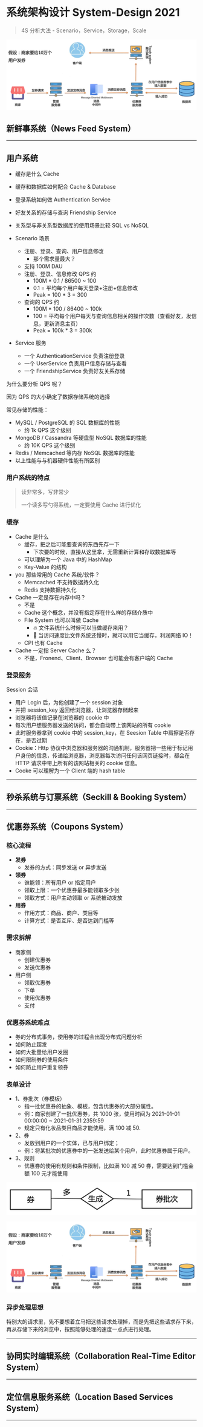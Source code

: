 # 系统架构设计 System-Design 2021

> 4S 分析大法 - Scenario，Service，Storage，Scale

![002](./images/002.png)

## 新鲜事系统（News Feed System）

---

## 用户系统

- 缓存是什么 Cache
- 缓存和数据库如何配合 Cache & Database
- 登录系统如何做 Authentication Service
- 好友关系的存储与查询 Friendship Service
- 关系型与非关系型数据库的使用场景比较 SQL vs NoSQL

- Scenario 场景

  - 注册、登录、查询、用户信息修改
    - 那个需求量最大？
  - 支持 100M DAU
  - 注册、登录、信息修改 QPS 约
    - 100M \* 0.1 / 86500 ~ 100
    - 0.1 = 平均每个用户每天登录+注册+信息修改
    - Peak = 100 \* 3 = 300
  - 查询的 QPS 约
    - 100M \* 100 / 86400 ~ 100k
    - 100 = 平均每个用户每天与查询信息相关的操作次数（查看好友，发信息，更新消息主页）
    - Peak = 100k \* 3 = 300k

- Service 服务
  - 一个 AuthenticationService 负责注册登录
  - 一个 UserService 负责用户信息存储与查看
  - 一个 FriendshipService 负责好友关系存储

为什么要分析 QPS 呢？

因为 QPS 的大小确定了数据存储系统的选择

常见存储的性能：

- MySQL / PostgreSQL 的 SQL 数据库的性能
  - 约 1k QPS 这个级别
- MongoDB / Cassandra 等硬盘型 NoSQL 数据库的性能
  - 约 10K QPS 这个级别
- Redis / Memcached 等内存 NoSQL 数据库的性能
- 以上性能与与机器硬件性能有所区别

### 用户系统的特点

> 读非常多，写非常少
>
> 一个读多写勺得系统，一定要使用 Cache 进行优化

### 缓存

- Cache 是什么
  - 缓存，把之后可能要查询的东西先存一下
    - 下次要的时候，直接从这里拿，无需重新计算和存取数据库等
  - 可以理解为一个 Java 中的 HashMap
  - Key-Value 的结构
- you 那些常用的 Cache 系统/软件？
  - Memcached 不支持数据持久化
  - Redis 支持数据持久化
- Cache 一定是存在内存中吗？
  - 不是
  - Cache 这个概念，并没有指定存在什么样的存储介质中
  - File System 也可以叫做 Cache
    - 🔥 文件系统什么时候可以当做缓存来用？
    - 🔮 当访问速度比文件系统还慢时，就可以用它当缓存，利润网络 IO！
  - CPI 也有 Cache
- Cache 一定指 Server Cache 么？
  - 不是，Fronend、Client、Browser 也可能会有客户端的 Cache

### 登录服务

Session 会话

- 用户 Login 后，为他创建了一个 session 对象
- 并把 session_key 返回给浏览器，让浏览器存储起来
- 浏览器将该值记录在浏览器的 cookie 中
- 每次用户想服务器发送的访问，都会自动带上该网站的所有 cookie
- 此时服务器拿到 cookie 中的 session_key，在 Seesion Table 中肩擦是否存在，是否过期
- Cookie：Http 协议中浏览器和服务器的沟通机制，服务器把一些用于标记用户身份的信息，传递给浏览器，浏览器每次访问任何该网页链接时，都会在 HTTP 请求中带上所有的该网站相关的 cookie 信息。
- Cooke 可以理解为一个 Client 端的 hash table


---

## 秒杀系统与订票系统（Seckill & Booking System）

---

## 优惠券系统（Coupons System）

### 核心流程

- **发券**
  - 发券的方式：同步发送 or 异步发送
- **领券**
  - 谁能领：所有用户 or 指定用户
  - 领取上限：一个优惠券最多能领取多少张
  - 领取方式：用户主动领取 or 系统被动发放
- **用券**
  - 作用方式：商品、商户、类目等
  - 计算方式：是否互斥、是否达到门槛等

### 需求拆解

- 商家侧
  - 创建优惠券
  - 发送优惠券
- 用户侧
  - 领取优惠券
  - 下单
  - 使用优惠券
  - 支付

### 优惠券系统难点

- 券的分布式事务，使用券的过程会出现分布式问题分析
- 如何防止超发
- 如何大批量给用户发圈
- 如何限制券的使用条件
- 如何防止用户重复领券

### 表单设计

- 1、券批次（券模板）
  - 指一批优惠券的抽象、模板，包含优惠券的大部分属性。
  - 例：商家创建了一批优惠券，共 1000 张，使用时间为 2021-01-01 00:00:00 ~ 2021-01-31 2359:59
  - 规定只有化妆品类目商品才能使用，满 100 减 50.
- 2、券
  - 发放到用户的一个实体，已与用户绑定；
  - 例：将某批次的优惠券中的一张发送给某个用户，此时优惠券属于用户。
- 3、规则
  - 优惠券的使用有规则和条件限制，比如满 100 减 50 券，需要达到门槛金额 100 元才能使用

![001](./images/001.png)

![002](./images/002.png)

### 异步处理思想

特别大的请求里，先不要想着立马把这些请求处理掉，而是先把这些请求存下来，再从存储下来的浏览中，按照能够处理的速度一点点进行处理。

---

## 协同实时编辑系统（Collaboration Real-Time Editor System）

---

## 定位信息服务系统（Location Based Services System）

---
